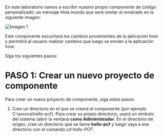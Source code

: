 
En este laboratorio vamos a escribir nuestro propio componente de código personalizado: un mensaje Hola mundo que será similar al mostrado en la siguiente imagen:

![Imagen 1](https://github.com/CharlesPoint/GPPB2022/images/lab2/picture-1.png)

Este componente escuchará los cambios provenientes de la aplicación host y permitirá al usuario realizar cambios que luego se envían a la aplicación host.

Siga los siguientes pasos:

# PASO 1: Crear un nuevo proyecto de componente

Para crear un nuevo proyecto de componente, siga estos pasos:

1. Cree un directorio en el que se creará el componente (por ejemplo C:\source\hello-pcf).  Para crear su propio directorio, usará un símbolo del sistema (abrir la ventana **como Adiministrador**. En el directorio de origen, cree un directorio que se llame **hello-pcf** y luego vaya a ese directorio con el comando _cd hello-PCF_:

